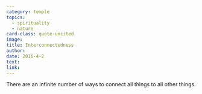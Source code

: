 ```yaml
---
category: temple
topics:
  - spirituality
  - nature
card-class: quote-uncited
image:
title: Interconnectedness
author:
date: 2016-4-2
text:
link:
---
```

There are an infinite number of ways to connect all things to all other things.
